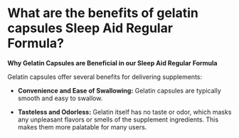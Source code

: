 # What are the benefits of gelatin capsules Sleep Aid Regular Formula?

**Why Gelatin Capsules are Beneficial in our Sleep Aid Regular Formula**

Gelatin capsules offer several benefits for delivering supplements: 

- **Convenience and Ease of Swallowing:** Gelatin capsules are typically smooth and easy to swallow.

- **Tasteless and Odorless:** Gelatin itself has no taste or odor, which masks any unpleasant flavors or smells of the supplement ingredients. This makes them more palatable for many users.